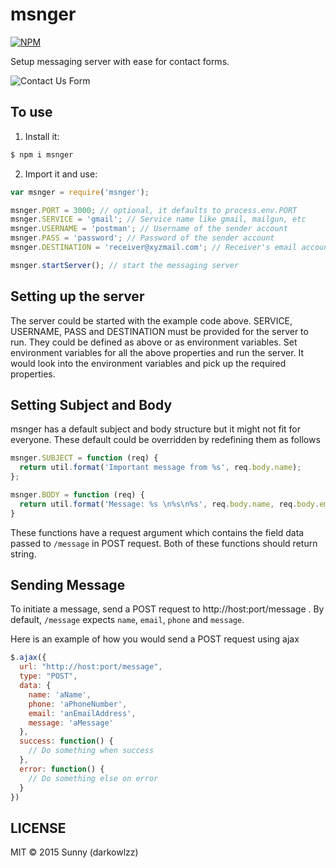 msnger
======

[![NPM](https://nodei.co/npm/msnger.png)](https://nodei.co/npm/msnger/)

Setup messaging server with ease for contact forms.

![Contact Us Form](http://i.imgur.com/9ATqqfh.png)

## To use

1. Install it:

  ```bash
  $ npm i msnger
  ```

2. Import it and use:

  ```js
  var msnger = require('msnger');

  msnger.PORT = 3000; // optional, it defaults to process.env.PORT
  msnger.SERVICE = 'gmail'; // Service name like gmail, mailgun, etc
  msnger.USERNAME = 'postman'; // Username of the sender account
  msnger.PASS = 'password'; // Password of the sender account
  msnger.DESTINATION = 'receiver@xyzmail.com'; // Receiver's email account

  msnger.startServer(); // start the messaging server
  ```

## Setting up the server

The server could be started with the example code above. SERVICE, USERNAME, PASS
and DESTINATION must be provided for the server to run. They could be defined as
above or as environment variables. Set environment variables for all the above
properties and run the server. It would look into the environment variables and
pick up the required properties.


## Setting Subject and Body

msnger has a default subject and body structure but it might not fit for everyone.
These default could be overridden by redefining them as follows

```js
msnger.SUBJECT = function (req) {
  return util.format('Important message from %s', req.body.name);
};

msnger.BODY = function (req) {
  return util.format('Message: %s \n%s\n%s', req.body.name, req.body.email);
}
```

These functions have a request argument which contains the field data passed to
`/message` in POST request. Both of these functions should return string.


## Sending Message

To initiate a message, send a POST request to http://host:port/message . 
By default, `/message` expects `name`, `email`, `phone` and `message`.

Here is an example of how you would send a POST request using ajax

```js
$.ajax({
  url: "http://host:port/message",
  type: "POST",
  data: {
    name: 'aName',
    phone: 'aPhoneNumber',
    email: 'anEmailAddress',
    message: 'aMessage'
  },
  success: function() {
    // Do something when success
  },
  error: function() {
    // Do something else on error
  }
})
```


## LICENSE

MIT &copy; 2015 Sunny (darkowlzz)
